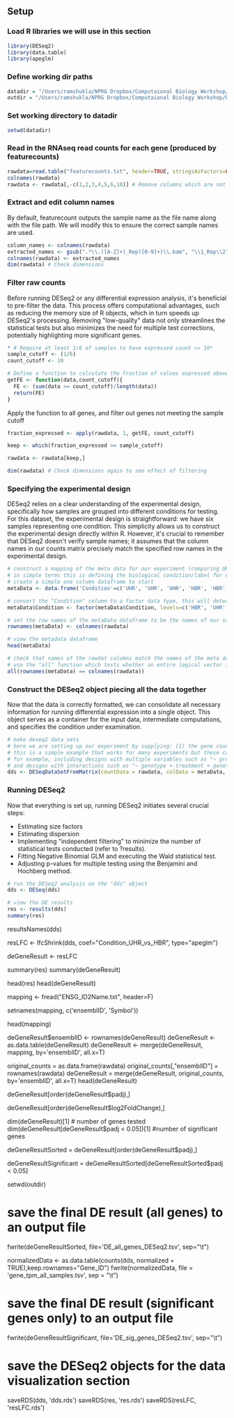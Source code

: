 ## Setup

### Load R libraries we will use in this section

```R
library(DESeq2)
library(data.table)
library(apeglm)
```
### Define working dir paths

```R
datadir = "/Users/ramshukla/NPRG Dropbox/Computaional Biology Workshop/Day2/Differential Expression"
outdir = "/Users/ramshukla/NPRG Dropbox/Computaional Biology Workshop/Day2/Differential Expression/DE_Results"
```
### Set working directory to datadir

```R
setwd(datadir)
```
### Read in the RNAseq read counts for each gene (produced by featurecounts)

```R
rawdata=read.table("featurecounts.txt", header=TRUE, stringsAsFactors=FALSE, row.names=1)
colnames(rawdata)
rawdata <- rawdata[,-c(1,2,3,4,5,6,10)] # Remove columns which are not required
```
### Extract and edit column names
By default, featurecount outputs the sample name as the file name along with the file path. We will modify this to ensure the correct sample names are used.

```R
column_names <- colnames(rawdata)
extracted_names <- gsub(".*\\.([A-Z]+)_Rep([0-9]+)\\.bam", "\\1_Rep\\2", column_names) # Extract "HBR_RepX" and "UHR_RepX" from column names
colnames(rawdata) <- extracted_names
dim(rawdata) # Check dimensions
```
### Filter raw counts
Before running DESeq2 or any differential expression analysis, it's beneficial to pre-filter the data. This process offers computational advantages, such as reducing the memory size of R objects, which in turn speeds up DESeq2's processing. Removing "low-quality" data not only streamlines the statistical tests but also minimizes the need for multiple test corrections, potentially highlighting more significant genes.

```R
* # Require at least 1/6 of samples to have expressed count >= 10*
sample_cutoff <- (1/6)
count_cutoff <- 10

# Define a function to calculate the fraction of values expressed above the count cutoff
getFE <- function(data,count_cutoff){
  FE <- (sum(data >= count_cutoff)/length(data))
  return(FE)
}
```
Apply the function to all genes, and filter out genes not meeting the sample cutoff

```R
fraction_expressed <- apply(rawdata, 1, getFE, count_cutoff)

keep <- which(fraction_expressed >= sample_cutoff)

rawdata <- rawdata[keep,]

dim(rawdata) # Check dimensions again to see effect of filtering
```
### Specifying the experimental design
DESeq2 relies on a clear understanding of the experimental design, specifically how samples are grouped into different conditions for testing. For this dataset, the experimental design is straightforward: we have six samples representing one condition. This simplicity allows us to construct the experimental design directly within R. However, it's crucial to remember that DESeq2 doesn't verify sample names; it assumes that the column names in our counts matrix precisely match the specified row names in the experimental design.

```R
# construct a mapping of the meta data for our experiment (comparing UHR cell lines to HBR brain tissues)
# in simple terms this is defining the biological condition/label for each experimental replicate
# create a simple one column dataframe to start
metaData <- data.frame('Condition'=c('UHR', 'UHR', 'UHR', 'HBR', 'HBR', 'HBR'))

# convert the "Condition" column to a factor data type, this will determine the direction of log2 fold-changes for the genes (i.e. up or down regulated)
metaData$Condition <- factor(metaData$Condition, levels=c('HBR', 'UHR'))

# set the row names of the metaData dataframe to be the names of our sample replicates from the read counts matrix
rownames(metaData) <- colnames(rawdata)

# view the metadata dataframe
head(metaData)

# check that names of the rawdat columns match the names of the meta data rows
# use the "all" function which tests whether an entire logical vector is TRUE
all(rownames(metaData) == colnames(rawdata))
```
### Construct the DESeq2 object piecing all the data together
Now that the data is correctly formatted, we can consolidate all necessary information for running differential expression into a single object. This object serves as a container for the input data, intermediate computations, and specifies the condition under examination.

```R
# make deseq2 data sets
# here we are setting up our experiment by supplying: (1) the gene counts matrix, (2) the sample/replicate for each column, and (3) the biological conditions we wish to compare.
# this is a simple example that works for many experiments but these can also get more complex
# for example, including designs with multiple variables such as "~ group + condition",
# and designs with interactions such as "~ genotype + treatment + genotype:treatment".
dds <- DESeqDataSetFromMatrix(countData = rawdata, colData = metaData, design = ~Condition)
```
### Running DESeq2
Now that everything is set up, running DESeq2 initiates several crucial steps:

- Estimating size factors  
- Estimating dispersion  
- Implementing "independent filtering" to minimize the number of statistical tests conducted (refer to ?results).    
- Fitting Negative Binomial GLM and executing the Wald statistical test.    
- Adjusting p-values for multiple testing using the Benjamini and Hochberg method.    

```R
# run the DESeq2 analysis on the "dds" object
dds <- DESeq(dds)

# view the DE results
res <- results(dds)
summary(res)
```

resultsNames(dds)

resLFC <- lfcShrink(dds, coef="Condition_UHR_vs_HBR", type="apeglm")

deGeneResult <- resLFC

summary(res)
summary(deGeneResult)

head(res)
head(deGeneResult)

mapping <- fread("ENSG_ID2Name.txt", header=F)

setnames(mapping, c('ensemblID', 'Symbol'))

head(mapping)

deGeneResult$ensemblID <- rownames(deGeneResult)
deGeneResult <- as.data.table(deGeneResult)
deGeneResult <- merge(deGeneResult, mapping, by='ensemblID', all.x=T)


original_counts = as.data.frame(rawdata)
original_counts[,"ensemblID"] = rownames(rawdata)
deGeneResult = merge(deGeneResult, original_counts, by='ensemblID', all.x=T)
head(deGeneResult)


deGeneResult[order(deGeneResult$padj),]

deGeneResult[order(deGeneResult$log2FoldChange),]

dim(deGeneResult)[1] # number of genes tested
dim(deGeneResult[deGeneResult$padj < 0.05])[1] #number of significant genes

deGeneResultSorted = deGeneResult[order(deGeneResult$padj),]

deGeneResultSignificant = deGeneResultSorted[deGeneResultSorted$padj < 0.05]


setwd(outdir)

# save the final DE result (all genes)  to an output file
fwrite(deGeneResultSorted, file='DE_all_genes_DESeq2.tsv', sep="\t")

normalizedData <- as.data.table(counts(dds, normalized = TRUE),keep.rownames="Gene_ID")
fwrite(normalizedData, file = 'gene_tpm_all_samples.tsv', sep = "\t")

# save the final DE result (significant genes only)  to an output file
fwrite(deGeneResultSignificant, file='DE_sig_genes_DESeq2.tsv', sep="\t")

# save the DESeq2 objects for the data visualization section
saveRDS(dds, 'dds.rds')
saveRDS(res, 'res.rds')
saveRDS(resLFC, 'resLFC.rds')




